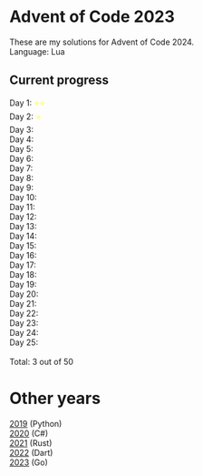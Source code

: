 # Advent of Code 2023

These are my solutions for Advent of Code 2024.\
Language: Lua

## Current progress

Day 1: <span style="color:yellow">&#11088;&#11088;</span>\
Day 2: <span style="color:yellow">&#11088;</span>\
Day 3: <span style="color:yellow"></span>\
Day 4: <span style="color:yellow"></span>\
Day 5: <span style="color:yellow"></span>\
Day 6: <span style="color:yellow"></span>\
Day 7: <span style="color:yellow"></span>\
Day 8: <span style="color:yellow"></span>\
Day 9: <span style="color:yellow"></span>\
Day 10: <span style="color:yellow"></span>\
Day 11: <span style="color:yellow"></span>\
Day 12: <span style="color:yellow"></span>\
Day 13: <span style="color:yellow"></span>\
Day 14: <span style="color:yellow"></span>\
Day 15: <span style="color:yellow"></span>\
Day 16: <span style="color:yellow"></span>\
Day 17: <span style="color:yellow"></span>\
Day 18: <span style="color:yellow"></span>\
Day 19: <span style="color:yellow"></span>\
Day 20: <span style="color:yellow"></span>\
Day 21: <span style="color:yellow"></span>\
Day 22: <span style="color:yellow"></span>\
Day 23: <span style="color:yellow"></span>\
Day 24: <span style="color:yellow"></span>\
Day 25: <span style="color:yellow"></span>\
\
Total: 3 out of 50

# Other years

[2019](https://github.com/Bjoergermeister/AdventOfCode2019) (Python)\
[2020](https://github.com/Bjoergermeister/AdventOfCode2020) (C#)\
[2021](https://github.com/Bjoergermeister/AdventOfCode2021) (Rust)\
[2022](https://github.com/Bjoergermeister/AdventOfCode2022) (Dart)\
[2023](httos;//github.com/Bjoergermeister/AdventOfCode2023) (Go)
